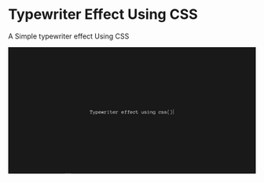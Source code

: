 # Typewriter Effect Using CSS

A Simple typewriter effect Using CSS

![screenshot_1](https://github.com/sambhav228/Typewriter-Effect-Using-CSS/blob/master/screen.jpg)
